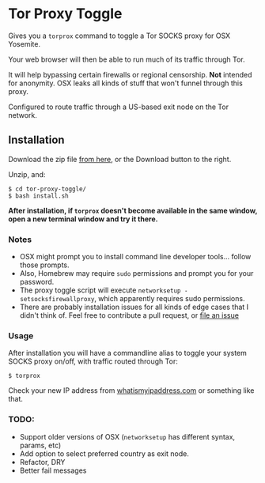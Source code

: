 # Tor Proxy Toggle

Gives you a `torprox` command to toggle a Tor SOCKS proxy for OSX Yosemite.

Your web browser will then be able to run much of its traffic through Tor.

It will help bypassing certain firewalls or regional censorship. **Not** intended for anonymity. OSX leaks all kinds of stuff that won't funnel through this proxy.

Configured to route traffic through a US-based exit node on the Tor network.

## Installation
Download the zip file [from here](https://github.com/eschaefer/tor-proxy-toggle/archive/master.zip), or the Download button to the right.

Unzip, and:

```
$ cd tor-proxy-toggle/
$ bash install.sh
```

**After installation, if `torprox` doesn't become available in the same window, open a new terminal window and try it there.**

### Notes
- OSX might prompt you to install command line developer tools... follow those prompts.
- Also, Homebrew may require `sudo` permissions and prompt you for your password.
- The proxy toggle script will execute `networksetup -setsocksfirewallproxy`, which apparently requires sudo permissions.
- There are probably installation issues for all kinds of edge cases that I didn't think of. Feel free to contribute a pull request, or [file an issue](https://github.com/eschaefer/tor-proxy-toggle/issues)

### Usage

After installation you will have a commandline alias to toggle your system SOCKS proxy on/off, with traffic routed through Tor:

```
$ torprox
```

Check your new IP address from [whatismyipaddress.com](http://whatismyipaddress.com) or something like that.

### TODO:
- Support older versions of OSX (`networksetup` has different syntax, params, etc)
- Add option to select preferred country as exit node.
- Refactor, DRY
- Better fail messages
